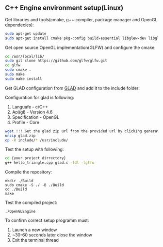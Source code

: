 ## C++ Engine environment setup(Linux)

Get libraries and tools(cmake, g++ compiler, package manager and OpenGL dependecies):

```sh
sudo apt-get update
sudo apt-get install cmake pkg-config build-essential libglew-dev libglfw3-dev libglm-dev libao-dev libmpg123-dev libxinerama-dev libxcursor-dev libxi-dev
```

Get open source OpenGL implementation(GLFW) and configure the cmake:

```sh
cd /usr/local/lib/
sudo git clone https://github.com/glfw/glfw.git
cd glfw
sudo cmake .
sudo make
sudo make install
```

Get GLAD configuration from [GLAD](https://glad.dav1d.de/#language=c&specification=gl&api=gl%3D4.6&api=gles1%3Dnone&api=gles2%3Dnone&api=glsc2%3Dnone&profile=core&loader=on) and add it to the include folder:

Configuration for glad  is following:

1. Languafe - c/C++
2. Api(gl) - Version 4.6
3. Specification - OpenGL
4. Profile - Core

```sh
wget !!! Get the glad zip url from the provided url by clicking generate !!!
unzip glad.zip
cp -R include/* /usr/include/
```

Test the setup with following:

```sh
cd {your project dirrectory}
g++ hello_triangle.cpp glad.c -ldl -lglfw
```

Compile the repository:
```shell
mkdir ./Build
sudo cmake -S ./ -B ./Build
cd ./Build
make
```

Test the compiled project:
```shell
./OpenGLEngine
```
To confirm correct setup programm must: 
1. Launch a new window
2. ~30-60 seconds later close the window
3. Exit the terminal thread
